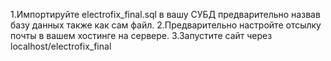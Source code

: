 1.Импортируйте electrofix_final.sql в вашу СУБД предварительно назвав базу данных также как сам файл.
2.Предварительно настройте отсылку почты в вашем хостинге на сервере.
3.Запустите сайт через localhost/electrofix_final